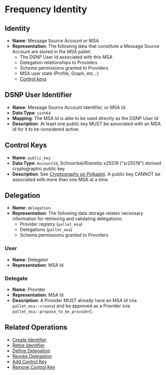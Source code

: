# Frequency Identity

## Identity
- **Name**: Message Source Account or MSA
- **Representation**:
The following data that constitute a Message Source Account are stored in the MSA pallet:
  * The DSNP User Id associated with this MSA
  * Delegation relationships to Providers
  * Schema permissions granted to Providers
  * MSA user state (Profile, Graph, etc...)
  * [Control keys](#control-keys)

## DSNP User Identifier
- **Name**: Message Source Account Identifier, or MSA Id.
- **Data Type**: `uint64`
- **Mapping**: The MSA Id is able to be used directly as the DSNP User Id
- **Description**:
At least one public key MUST be associated with an MSA Id for it to be considered active.

## Control Keys
- **Name**: `public_key`
- **Data Type**: `AccountId`, Schnorrkel/Ristretto x25519 ("sr25519") derived cryptographic public key
- **Description**: See [Cryptography on Polkadot](https://wiki.polkadot.network/docs/learn-cryptography).
A public key CANNOT be associated with more than one MSA at a time.

## Delegation
- **Name**: `delegation`
- **Representation**:
  The following data storage relates necessary information for retrieving and validating delegations:
    * Provider registry (`pallet_msa`)
    * Delegations (`pallet_msa`)
    * Schema permissions granted to Providers

### User
- **Name**: Delegator
- **Representation**: MSA Id

### Delegate
- **Name**: Provider
- **Representation**: MSA Id
- **Description**:
A Provider MUST already have an MSA Id (via `pallet_msa::create`) and be approved as a Provider (via `pallet_msa::propose_to_be_provider`).

## Related Operations
* [Create Identifier](Operations.md#create-identifier)
* [Retire Identifier](Operations.md#retire-identifier)
* [Define Delegation](Operations.md#define-delegation)
* [Revoke Delegation](Operations.md#revoke-delegation)
* [Add Control Key](Operations.md#add-control-key)
* [Remove Control Key](Operations.md#remove-control-key)

